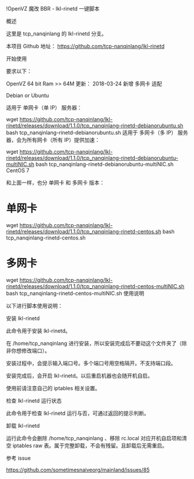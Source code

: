 !OpenVZ 魔改 BBR - lkl-rinetd 一键脚本

概述

这里是 tcp_nanqinlang 的 lkl-rinetd 分支。

本项目 Github 地址： https://github.com/tcp-nanqinlang/lkl-rinetd

开始使用

要求以下：

OpenVZ
64 bit
Ram >> 64M
更新： 2018-03-24 新增 多网卡 适配

Debian or Ubuntu

适用于 单网卡（单 IP） 服务器：

wget https://github.com/tcp-nanqinlang/lkl-rinetd/releases/download/1.1.0/tcp_nanqinlang-rinetd-debianorubuntu.sh
bash tcp_nanqinlang-rinetd-debianorubuntu.sh
适用于 多网卡（多 IP） 服务器，会为所有网卡（所有 IP）提供加速：

wget https://github.com/tcp-nanqinlang/lkl-rinetd/releases/download/1.1.0/tcp_nanqinlang-rinetd-debianorubuntu-multiNIC.sh
bash tcp_nanqinlang-rinetd-debianorubuntu-multiNIC.sh
CentOS 7

和上面一样，也分 单网卡 和 多网卡 版本：

# 单网卡
wget https://github.com/tcp-nanqinlang/lkl-rinetd/releases/download/1.1.0/tcp_nanqinlang-rinetd-centos.sh
bash tcp_nanqinlang-rinetd-centos.sh

# 多网卡
wget https://github.com/tcp-nanqinlang/lkl-rinetd/releases/download/1.1.0/tcp_nanqinlang-rinetd-centos-multiNIC.sh
bash tcp_nanqinlang-rinetd-centos-multiNIC.sh
使用说明

以下进行脚本使用说明：

安装 lkl-rinetd

此命令用于安装 lkl-rinetd。

在 /home/tcp_nanqinlang 进行安装，所以安装完成后不要动这个文件夹了（除非你想修改端口）。

安装过程中，会提示输入端口号。多个端口号用空格隔开。不支持端口段。

安装完成后，会开启 lkl-rinetd。以后重启机器也会随开机自启。

使用前请注意自己的 iptables 相关设置。

检查 lkl-rinetd 运行状态

此命令用于检查 lkl-rinetd 运行与否，可通过返回的提示判断。

卸载 lkl-rinetd

运行此命令会删除 /home/tcp_nanqinlang 、移除 rc.local 对应开机自启项和清空 iptables raw 表。属于完整卸载，不会有残留。且卸载后无需重启。

参考 issue

https://github.com/sometimesnaiveorg/mainland/issues/85
